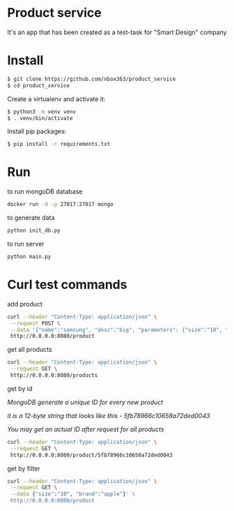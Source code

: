 # Product service

It's an app that has been created as a test-task for "Smart Design" company


# Install

```bash
$ git clone https://github.com/nbox363/product_service
$ cd product_service
```

Create a virtualenv and activate it:
```bash
$ python3 -m venv venv
$ . venv/bin/activate
```

Install pip packages:
```bash
$ pip install -r requirements.txt
```

# Run
to run mongoDB database
```bash
docker run -d -p 27017:27017 mongo
```
to generate data
```bash
python init_db.py
```
to run server
```bash
python main.py
```
# Curl test commands

add product
```bash
curl --header "Content-Type: application/json" \
 --request POST \
 --data '{"name":"samsung", "desc":"big", "parameters": {"size":"10", "brand":"samsung"}}' \
 http://0.0.0.0:8080/product
```

get all products
```bash
curl --header "Content-Type: application/json" \
 --request GET \
 http://0.0.0.0:8080/products
```

get by id

_MongoDB generate a unique ID for every new product_

_it is a 12-byte string that looks like this - 5fb78966c10658a72ded0043_

_You may get an actual ID after request for all products_
```bash
curl --header "Content-Type: application/json" \
 --request GET \
 http://0.0.0.0:8080/product/5fb78966c10658a72ded0043
```

get by filter
```bash
curl --header "Content-Type: application/json" \
 --request GET \
 --data {"size":"10", "brand":"apple"}' \
 http://0.0.0.0:8080/product
```

